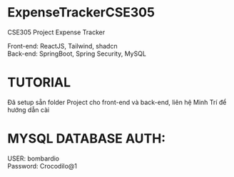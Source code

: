 # ExpenseTrackerCSE305
 CSE305 Project Expense Tracker

Front-end: ReactJS, Tailwind, shadcn
<br>
Back-end: SpringBoot, Spring Security, MySQL

# TUTORIAL
Đã setup sẵn folder Project cho front-end và back-end, liên hệ Minh Trí để hướng dẫn cài

# MYSQL DATABASE AUTH:
USER: bombardio
<br>
Password: Crocodilo@1